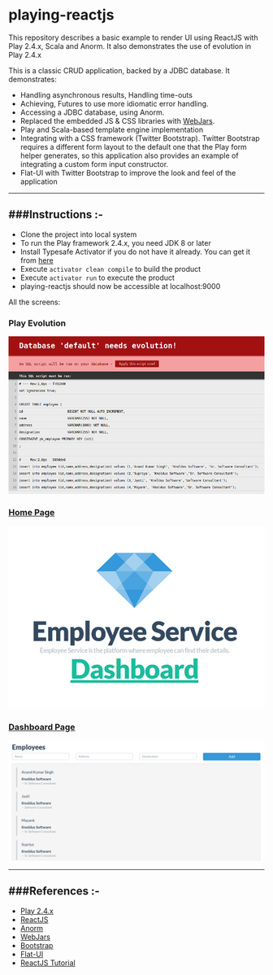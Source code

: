 # playing-reactjs

This repository describes a basic example to render UI using ReactJS with Play 2.4.x, Scala and Anorm.
It also demonstrates the use of evolution in Play 2.4.x
  
This is a classic CRUD application, backed by a JDBC database. It demonstrates:
- Handling asynchronous results, Handling time-outs
- Achieving, Futures to use more idiomatic error handling.
- Accessing a JDBC database, using Anorm.
- Replaced the embedded JS & CSS libraries with [WebJars](http://www.webjars.org/).
- Play and Scala-based template engine implementation
- Integrating with a CSS framework (Twitter Bootstrap).  Twitter Bootstrap requires a different form layout to the default one that the Play form helper generates, so this application also provides an example of integrating a custom form input constructor.
- Flat-UI with Twitter Bootstrap to improve the look and feel of the application

-----------------------------------------------------------------------
###Instructions :-
-----------------------------------------------------------------------
* Clone the project into local system
* To run the Play framework 2.4.x, you need JDK 8 or later
* Install Typesafe Activator if you do not have it already. You can get it from [here](http://www.playframework.com/download)
* Execute `activator clean compile` to build the product
* Execute `activator run` to execute the product
* playing-reactjs should now be accessible at localhost:9000

All the screens:

### Play Evolution

![alt tag](/public/images/evolution.png)

### [Home Page](http://localhost:9000)

![alt tag](/public/images/reactjs-home.png)

### [Dashboard Page](http://localhost:9000/dashboard)

![alt tag](/public/images/reactjs-dashboard.png) 

-----------------------------------------------------------------------
###References :-
-----------------------------------------------------------------------
* [Play 2.4.x](http://www.playframework.com)
* [ReactJS](https://facebook.github.io/react/docs/tutorial.html)
* [Anorm](https://playframework.com/documentation/2.4.x/ScalaAnorm)
* [WebJars](http://www.webjars.org/)
* [Bootstrap](http://getbootstrap.com/css/)
* [Flat-UI](http://designmodo.github.io/Flat-UI/)
* [ReactJS Tutorial](http://ticofab.io/react-js-tutorial-with-play_scala_webjars/)


